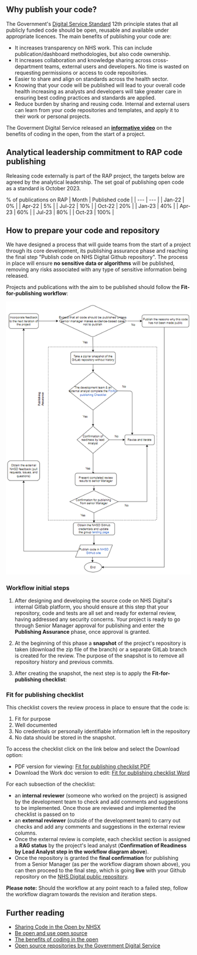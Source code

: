 ## Why publish your code?
The Government's [Digital Service Standard](https://www.gov.uk/service-manual/service-standard) 12th principle states that all publicly funded code should be open, reusable and available under appropriate licences. The main benefits of publishing your code are:
* It increases transparency on NHS work. This can include publication/dashboard methodologies, but also code ownership.
* It increases collaboration and knowledge sharing across cross-department teams, external users and developers. No time is wasted on requesting permissions or access to code repositories.
* Easier to share and align on standards across the health sector.
* Knowing that your code will be published will lead to your overall code health increasing as analysts and developers will take greater care in ensuring best coding practices and standards are applied.
* Reduce burden by sharing and reusing code. Internal and external users can learn from your code repositories and templates, and apply it to their work or personal projects.

The Goverment Digital Service released an **[informative video](https://www.youtube.com/watch?v=aqFFCvjXr1s)** on the benefits of coding in the open, from the start of a project.

## Analytical leadership commitment to RAP code publishing
Releasing code externally is part of the RAP project, the targets below are agreed by the analytical leadership. The set goal of publishing open code as a standard is October 2023.

% of publications on RAP
| Month |  Published code |
| --- | --- |
| Jan-22 | 0% |
| Apr-22 | 5% |
| Jul-22 | 10% |
| Oct-22 | 20% |
| Jan-23 | 40% |
| Apr-23 | 60% |
| Jul-23 | 80% |
| Oct-23 | 100% |

## How to prepare your code and repository
 We have designed a process that will guide teams from the start of a project through its core development, its publishing assurance phase and reaching the final step "Publish code on NHS Digital Github repository". The process in place will ensure **no sensitive data or algorithms** will be published, removing any risks associated with any type of sensitive information being released.

Projects and publications with the aim to be published should follow the **Fit-for-publishing workflow**:

![](../images/publishing_diagram.PNG)

### Workflow initial steps
1. After designing and developing the source code on NHS Digital's internal Gitlab platform, you should ensure at this step that your repository, code and tests are all set and ready for external review, having addressed any security concerns. Your project is ready to go through Senior Manager approval for publishing and enter the **Publishing Assurance** phase, once approval is granted.

2. At the beginning of this phase a **snapshot** of the project's repository is taken (download the zip file of the branch) or a separate GitLab branch is created for the review. The purpose of the snapshot is to remove all repository history and previous commits.

3. After creating the snapshot, the next step is to apply the **Fit-for-publishing checklist**:
### Fit for publishing checklist
This checklist covers the review process in place to ensure that the code is: 
1. Fit for purpose 
2. Well documented 
3. No credentials or personally identifiable information left in the repository
4. No data should be stored in the snapshot.  

To access the checklist click on the link below and select the Download option:
* PDF version for viewing: [Fit for publishing checkilst PDF](../images/Fit_for_publishing_checklist.pdf)
* Download the Work doc version to edit: [Fit for publishing checklist Word](../images/Fit_for_publishing_checklist.docx)

For each subsection of the checklist: 
* an **internal reviewer** (someone who worked on the project) is assigned by the development team to check and add comments and suggestions to be implemented. Once those are reviewed and implemented the checklist is passed on to
* an **external reviewer** (outside of the development team) to carry out checks and add any comments and suggestions in the external review columns. 
* Once the external review is complete, each checklist section is assigned a **RAG status** by the project's lead analyst (**Confirmation of Readiness by Lead Analyst step in the workflow diagram above**).
* Once the repository is granted the **final confirmation** for publishing from a Senior Manager (as per the workflow diagram shown above), you can then proceed to the final step, which is going **live** with your Github repository on the [NHS Digital public repository](https://github.com/NHSDigital).

**Please note:** Should the workflow at any point reach to a failed step, follow the workflow diagram towards the revision and iteration steps.

## Further reading
* [Sharing Code in the Open by NHSX](https://nhsx.github.io/AnalyticsUnit/codeintheopen.html)
* [Be open and use open source](https://www.gov.uk/guidance/be-open-and-use-open-source)
* [The benefits of coding in the open](https://gds.blog.gov.uk/2017/09/04/the-benefits-of-coding-in-the-open/)
* [Open source repositories by the Government Digital Service](https://github.com/alphagov)
